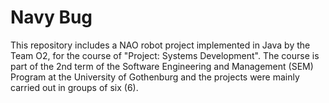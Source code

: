 Navy Bug
=====

This repository includes a NAO robot project implemented in Java by the Team O2, for the course of "Project: Systems Development". The course is part of the 2nd term of the Software Engineering and Management (SEM) Program at the University of Gothenburg and the projects were mainly carried out in groups of six (6).
